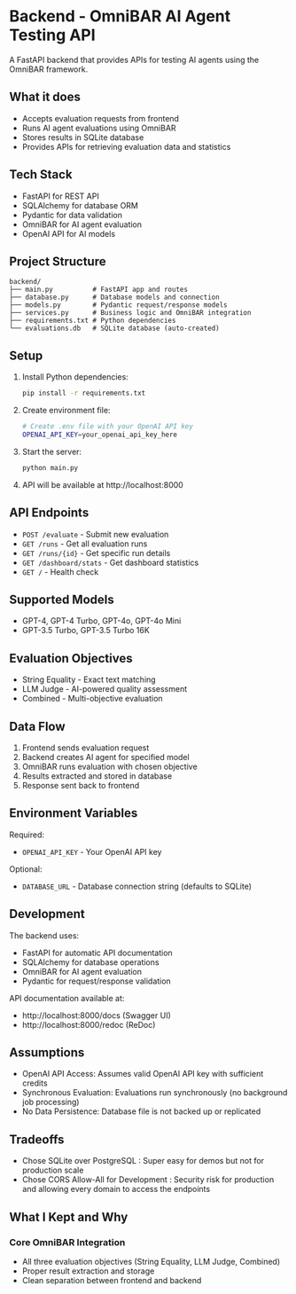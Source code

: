 # Backend - OmniBAR AI Agent Testing API

A FastAPI backend that provides APIs for testing AI agents using the OmniBAR framework.

## What it does

- Accepts evaluation requests from frontend
- Runs AI agent evaluations using OmniBAR
- Stores results in SQLite database
- Provides APIs for retrieving evaluation data and statistics

## Tech Stack

- FastAPI for REST API
- SQLAlchemy for database ORM
- Pydantic for data validation
- OmniBAR for AI agent evaluation
- OpenAI API for AI models

## Project Structure

```
backend/
├── main.py          # FastAPI app and routes
├── database.py      # Database models and connection
├── models.py        # Pydantic request/response models
├── services.py      # Business logic and OmniBAR integration
├── requirements.txt # Python dependencies
└── evaluations.db   # SQLite database (auto-created)
```

## Setup

1. Install Python dependencies:

   ```bash
   pip install -r requirements.txt
   ```

2. Create environment file:

   ```bash
   # Create .env file with your OpenAI API key
   OPENAI_API_KEY=your_openai_api_key_here
   ```

3. Start the server:

   ```bash
   python main.py
   ```

4. API will be available at http://localhost:8000

## API Endpoints

- `POST /evaluate` - Submit new evaluation
- `GET /runs` - Get all evaluation runs
- `GET /runs/{id}` - Get specific run details
- `GET /dashboard/stats` - Get dashboard statistics
- `GET /` - Health check

## Supported Models

- GPT-4, GPT-4 Turbo, GPT-4o, GPT-4o Mini
- GPT-3.5 Turbo, GPT-3.5 Turbo 16K

## Evaluation Objectives

- String Equality - Exact text matching
- LLM Judge - AI-powered quality assessment
- Combined - Multi-objective evaluation

## Data Flow

1. Frontend sends evaluation request
2. Backend creates AI agent for specified model
3. OmniBAR runs evaluation with chosen objective
4. Results extracted and stored in database
5. Response sent back to frontend

## Environment Variables

Required:

- `OPENAI_API_KEY` - Your OpenAI API key

Optional:

- `DATABASE_URL` - Database connection string (defaults to SQLite)

## Development

The backend uses:

- FastAPI for automatic API documentation
- SQLAlchemy for database operations
- OmniBAR for AI agent evaluation
- Pydantic for request/response validation

API documentation available at:

- http://localhost:8000/docs (Swagger UI)
- http://localhost:8000/redoc (ReDoc)

## Assumptions

- OpenAI API Access: Assumes valid OpenAI API key with sufficient credits
- Synchronous Evaluation: Evaluations run synchronously (no background job processing)
- No Data Persistence: Database file is not backed up or replicated

## Tradeoffs

- Chose SQLite over PostgreSQL : Super easy for demos but not for production scale
- Chose CORS Allow-All for Development : Security risk for production and allowing every domain to access the endpoints

## What I Kept and Why

### **Core OmniBAR Integration**

- All three evaluation objectives (String Equality, LLM Judge, Combined)
- Proper result extraction and storage
- Clean separation between frontend and backend
